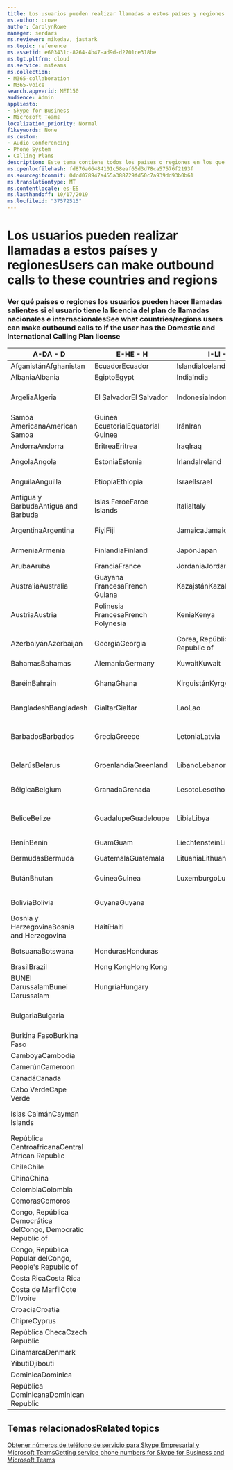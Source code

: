 ```yaml
---
title: Los usuarios pueden realizar llamadas a estos países y regiones
ms.author: crowe
author: CarolynRowe
manager: serdars
ms.reviewer: mikedav, jastark
ms.topic: reference
ms.assetid: e603431c-8264-4b47-ad9d-d2701ce318be
ms.tgt.pltfrm: cloud
ms.service: msteams
ms.collection:
- M365-collaboration
- M365-voice
search.appverid: MET150
audience: Admin
appliesto:
- Skype for Business
- Microsoft Teams
localization_priority: Normal
f1keywords: None
ms.custom:
- Audio Conferencing
- Phone System
- Calling Plans
description: Este tema contiene todos los países o regiones en los que los usuarios pueden realizar llamadas salientes si tienen un plan de llamadas.
ms.openlocfilehash: fd876a66484101c58eaf65d3d78ca57576f2193f
ms.sourcegitcommit: 0dcd078947a455a388729fd50c7a939dd93b0b61
ms.translationtype: MT
ms.contentlocale: es-ES
ms.lasthandoff: 10/17/2019
ms.locfileid: "37572515"
---
```

# <a name="users-can-make-outbound-calls-to-these-countries-and-regions"></a><span data-ttu-id="9c2d2-103">Los usuarios pueden realizar llamadas a estos países y regiones</span><span class="sxs-lookup"><span data-stu-id="9c2d2-103">Users can make outbound calls to these countries and regions</span></span>

### <a name="see-what-countriesregions-users-can-make-outbound-calls-to-if-the-user-has-the-domestic-and-international-calling-plan-license"></a><span data-ttu-id="9c2d2-104">Ver qué países o regiones los usuarios pueden hacer llamadas salientes si el usuario tiene la licencia del plan de llamadas nacionales e internacionales</span><span class="sxs-lookup"><span data-stu-id="9c2d2-104">See what countries/regions users can make outbound calls to if the user has the Domestic and International Calling Plan license</span></span>

|<span data-ttu-id="9c2d2-105">**A-D**</span><span class="sxs-lookup"><span data-stu-id="9c2d2-105">**A - D**</span></span>| <span data-ttu-id="9c2d2-106">**E-H**</span><span class="sxs-lookup"><span data-stu-id="9c2d2-106">**E - H**</span></span>|<span data-ttu-id="9c2d2-107">**I-L**</span><span class="sxs-lookup"><span data-stu-id="9c2d2-107">**I - L**</span></span>|<span data-ttu-id="9c2d2-108">**M-O**</span><span class="sxs-lookup"><span data-stu-id="9c2d2-108">**M - O**</span></span>|<span data-ttu-id="9c2d2-109">**P-S**</span><span class="sxs-lookup"><span data-stu-id="9c2d2-109">**P - S**</span></span>|<span data-ttu-id="9c2d2-110">**T-Z**</span><span class="sxs-lookup"><span data-stu-id="9c2d2-110">**T - Z**</span></span>|
---|---|---|---|---|---|
|<span data-ttu-id="9c2d2-111">Afganistán</span><span class="sxs-lookup"><span data-stu-id="9c2d2-111">Afghanistan</span></span>|<span data-ttu-id="9c2d2-112">Ecuador</span><span class="sxs-lookup"><span data-stu-id="9c2d2-112">Ecuador</span></span> |<span data-ttu-id="9c2d2-113">Islandia</span><span class="sxs-lookup"><span data-stu-id="9c2d2-113">Iceland</span></span> |<span data-ttu-id="9c2d2-114">Macao</span><span class="sxs-lookup"><span data-stu-id="9c2d2-114">Macau</span></span> |<span data-ttu-id="9c2d2-115">Pakistán</span><span class="sxs-lookup"><span data-stu-id="9c2d2-115">Pakistan</span></span> |<span data-ttu-id="9c2d2-116">Taiwán</span><span class="sxs-lookup"><span data-stu-id="9c2d2-116">Taiwan</span></span>   |
|<span data-ttu-id="9c2d2-117">Albania</span><span class="sxs-lookup"><span data-stu-id="9c2d2-117">Albania</span></span>|<span data-ttu-id="9c2d2-118">Egipto</span><span class="sxs-lookup"><span data-stu-id="9c2d2-118">Egypt</span></span> |<span data-ttu-id="9c2d2-119">India</span><span class="sxs-lookup"><span data-stu-id="9c2d2-119">India</span></span> |<span data-ttu-id="9c2d2-120">Macedonia</span><span class="sxs-lookup"><span data-stu-id="9c2d2-120">Macedonia</span></span> |<span data-ttu-id="9c2d2-121">Palaos</span><span class="sxs-lookup"><span data-stu-id="9c2d2-121">Palau</span></span> |<span data-ttu-id="9c2d2-122">Tayikistán</span><span class="sxs-lookup"><span data-stu-id="9c2d2-122">Tajikistan</span></span>   |
|<span data-ttu-id="9c2d2-123">Argelia</span><span class="sxs-lookup"><span data-stu-id="9c2d2-123">Algeria</span></span>|<span data-ttu-id="9c2d2-124">El Salvador</span><span class="sxs-lookup"><span data-stu-id="9c2d2-124">El Salvador</span></span> |<span data-ttu-id="9c2d2-125">Indonesia</span><span class="sxs-lookup"><span data-stu-id="9c2d2-125">Indonesia</span></span> |<span data-ttu-id="9c2d2-126">Malawi</span><span class="sxs-lookup"><span data-stu-id="9c2d2-126">Malawi</span></span> |<span data-ttu-id="9c2d2-127">Autoridad Palestina</span><span class="sxs-lookup"><span data-stu-id="9c2d2-127">Palestinian Authority</span></span> |<span data-ttu-id="9c2d2-128">Tanzania, República Unida de</span><span class="sxs-lookup"><span data-stu-id="9c2d2-128">Tanzania, United Republic of</span></span>  |
|<span data-ttu-id="9c2d2-129">Samoa Americana</span><span class="sxs-lookup"><span data-stu-id="9c2d2-129">American Samoa</span></span>|<span data-ttu-id="9c2d2-130">Guinea Ecuatorial</span><span class="sxs-lookup"><span data-stu-id="9c2d2-130">Equatorial Guinea</span></span> |<span data-ttu-id="9c2d2-131">Irán</span><span class="sxs-lookup"><span data-stu-id="9c2d2-131">Iran</span></span> |<span data-ttu-id="9c2d2-132">Malasia</span><span class="sxs-lookup"><span data-stu-id="9c2d2-132">Malaysia</span></span> |<span data-ttu-id="9c2d2-133">Panamá</span><span class="sxs-lookup"><span data-stu-id="9c2d2-133">Panama</span></span> | <span data-ttu-id="9c2d2-134">Tailandia</span><span class="sxs-lookup"><span data-stu-id="9c2d2-134">Thailand</span></span>   |
|<span data-ttu-id="9c2d2-135">Andorra</span><span class="sxs-lookup"><span data-stu-id="9c2d2-135">Andorra</span></span> |<span data-ttu-id="9c2d2-136">Eritrea</span><span class="sxs-lookup"><span data-stu-id="9c2d2-136">Eritrea</span></span> |<span data-ttu-id="9c2d2-137">Iraq</span><span class="sxs-lookup"><span data-stu-id="9c2d2-137">Iraq</span></span> |<span data-ttu-id="9c2d2-138">Malí</span><span class="sxs-lookup"><span data-stu-id="9c2d2-138">Mali</span></span> |<span data-ttu-id="9c2d2-139">Paraguay</span><span class="sxs-lookup"><span data-stu-id="9c2d2-139">Paraguay</span></span> |<span data-ttu-id="9c2d2-140">Togo</span><span class="sxs-lookup"><span data-stu-id="9c2d2-140">Togo</span></span>   |
|<span data-ttu-id="9c2d2-141">Angola</span><span class="sxs-lookup"><span data-stu-id="9c2d2-141">Angola</span></span> |<span data-ttu-id="9c2d2-142">Estonia</span><span class="sxs-lookup"><span data-stu-id="9c2d2-142">Estonia</span></span> |<span data-ttu-id="9c2d2-143">Irlanda</span><span class="sxs-lookup"><span data-stu-id="9c2d2-143">Ireland</span></span> |<span data-ttu-id="9c2d2-144">Malta</span><span class="sxs-lookup"><span data-stu-id="9c2d2-144">Malta</span></span> |<span data-ttu-id="9c2d2-145">Perú</span><span class="sxs-lookup"><span data-stu-id="9c2d2-145">Peru</span></span> | <span data-ttu-id="9c2d2-146">Trinidad y Tobago</span><span class="sxs-lookup"><span data-stu-id="9c2d2-146">Trinidad and Tobago</span></span>  |
|<span data-ttu-id="9c2d2-147">Anguila</span><span class="sxs-lookup"><span data-stu-id="9c2d2-147">Anguilla</span></span> |<span data-ttu-id="9c2d2-148">Etiopía</span><span class="sxs-lookup"><span data-stu-id="9c2d2-148">Ethiopia</span></span> |<span data-ttu-id="9c2d2-149">Israel</span><span class="sxs-lookup"><span data-stu-id="9c2d2-149">Israel</span></span> |<span data-ttu-id="9c2d2-150">Islas Marshall</span><span class="sxs-lookup"><span data-stu-id="9c2d2-150">Marshall Islands</span></span> | <span data-ttu-id="9c2d2-151">Filipinas</span><span class="sxs-lookup"><span data-stu-id="9c2d2-151">Philippines</span></span> | <span data-ttu-id="9c2d2-152">Turquía</span><span class="sxs-lookup"><span data-stu-id="9c2d2-152">Turkey</span></span> |
|<span data-ttu-id="9c2d2-153">Antigua y Barbuda</span><span class="sxs-lookup"><span data-stu-id="9c2d2-153">Antigua and Barbuda</span></span> | <span data-ttu-id="9c2d2-154">Islas Feroe</span><span class="sxs-lookup"><span data-stu-id="9c2d2-154">Faroe Islands</span></span> |<span data-ttu-id="9c2d2-155">Italia</span><span class="sxs-lookup"><span data-stu-id="9c2d2-155">Italy</span></span> |<span data-ttu-id="9c2d2-156">Martinica</span><span class="sxs-lookup"><span data-stu-id="9c2d2-156">Martinique</span></span> |<span data-ttu-id="9c2d2-157">Polonia</span><span class="sxs-lookup"><span data-stu-id="9c2d2-157">Poland</span></span> |<span data-ttu-id="9c2d2-158">Turkmenistán</span><span class="sxs-lookup"><span data-stu-id="9c2d2-158">Turkmenistan</span></span> |
|<span data-ttu-id="9c2d2-159">Argentina</span><span class="sxs-lookup"><span data-stu-id="9c2d2-159">Argentina</span></span>|<span data-ttu-id="9c2d2-160">Fiyi</span><span class="sxs-lookup"><span data-stu-id="9c2d2-160">Fiji</span></span> |<span data-ttu-id="9c2d2-161">Jamaica</span><span class="sxs-lookup"><span data-stu-id="9c2d2-161">Jamaica</span></span> |<span data-ttu-id="9c2d2-162">Mauricio</span><span class="sxs-lookup"><span data-stu-id="9c2d2-162">Mauritius</span></span> |<span data-ttu-id="9c2d2-163">Portugal</span><span class="sxs-lookup"><span data-stu-id="9c2d2-163">Portugal</span></span> |<span data-ttu-id="9c2d2-164">Islas Turcas y Caicos</span><span class="sxs-lookup"><span data-stu-id="9c2d2-164">Turks and Caicos</span></span>   |
|<span data-ttu-id="9c2d2-165">Armenia</span><span class="sxs-lookup"><span data-stu-id="9c2d2-165">Armenia</span></span> |<span data-ttu-id="9c2d2-166">Finlandia</span><span class="sxs-lookup"><span data-stu-id="9c2d2-166">Finland</span></span> |<span data-ttu-id="9c2d2-167">Japón</span><span class="sxs-lookup"><span data-stu-id="9c2d2-167">Japan</span></span> |<span data-ttu-id="9c2d2-168">Mayotte</span><span class="sxs-lookup"><span data-stu-id="9c2d2-168">Mayotte</span></span> | <span data-ttu-id="9c2d2-169">Puerto Rico</span><span class="sxs-lookup"><span data-stu-id="9c2d2-169">Puerto Rico</span></span> |<span data-ttu-id="9c2d2-170">Uganda</span><span class="sxs-lookup"><span data-stu-id="9c2d2-170">Uganda</span></span>  |
|<span data-ttu-id="9c2d2-171">Aruba</span><span class="sxs-lookup"><span data-stu-id="9c2d2-171">Aruba</span></span> |<span data-ttu-id="9c2d2-172">Francia</span><span class="sxs-lookup"><span data-stu-id="9c2d2-172">France</span></span> |<span data-ttu-id="9c2d2-173">Jordania</span><span class="sxs-lookup"><span data-stu-id="9c2d2-173">Jordan</span></span> |<span data-ttu-id="9c2d2-174">México</span><span class="sxs-lookup"><span data-stu-id="9c2d2-174">Mexico</span></span> |<span data-ttu-id="9c2d2-175">Qatar</span><span class="sxs-lookup"><span data-stu-id="9c2d2-175">Qatar</span></span> | <span data-ttu-id="9c2d2-176">Ucrania</span><span class="sxs-lookup"><span data-stu-id="9c2d2-176">Ukraine</span></span>   |
|<span data-ttu-id="9c2d2-177">Australia</span><span class="sxs-lookup"><span data-stu-id="9c2d2-177">Australia</span></span> |<span data-ttu-id="9c2d2-178">Guayana Francesa</span><span class="sxs-lookup"><span data-stu-id="9c2d2-178">French Guiana</span></span> |<span data-ttu-id="9c2d2-179">Kazajstán</span><span class="sxs-lookup"><span data-stu-id="9c2d2-179">Kazakhstan</span></span> |<span data-ttu-id="9c2d2-180">Micronesia</span><span class="sxs-lookup"><span data-stu-id="9c2d2-180">Micronesia</span></span> |<span data-ttu-id="9c2d2-181">Reunión</span><span class="sxs-lookup"><span data-stu-id="9c2d2-181">Reunion</span></span> |<span data-ttu-id="9c2d2-182">Emiratos Árabes Unidos (E.A.U.)</span><span class="sxs-lookup"><span data-stu-id="9c2d2-182">United Arab Emirates (U.A.E)</span></span>  |
|<span data-ttu-id="9c2d2-183">Austria</span><span class="sxs-lookup"><span data-stu-id="9c2d2-183">Austria</span></span> |<span data-ttu-id="9c2d2-184">Polinesia Francesa</span><span class="sxs-lookup"><span data-stu-id="9c2d2-184">French Polynesia</span></span> |<span data-ttu-id="9c2d2-185">Kenia</span><span class="sxs-lookup"><span data-stu-id="9c2d2-185">Kenya</span></span> |<span data-ttu-id="9c2d2-186">Moldavia, República de</span><span class="sxs-lookup"><span data-stu-id="9c2d2-186">Moldova, Republic of</span></span> |<span data-ttu-id="9c2d2-187">Rumanía</span><span class="sxs-lookup"><span data-stu-id="9c2d2-187">Romania</span></span> |<span data-ttu-id="9c2d2-188">Reino Unido (UK)</span><span class="sxs-lookup"><span data-stu-id="9c2d2-188">United Kingdom (U.K.)</span></span> |
|<span data-ttu-id="9c2d2-189">Azerbaiyán</span><span class="sxs-lookup"><span data-stu-id="9c2d2-189">Azerbaijan</span></span> |<span data-ttu-id="9c2d2-190">Georgia</span><span class="sxs-lookup"><span data-stu-id="9c2d2-190">Georgia</span></span> |<span data-ttu-id="9c2d2-191">Corea, República de</span><span class="sxs-lookup"><span data-stu-id="9c2d2-191">Korea, Republic of</span></span> |<span data-ttu-id="9c2d2-192">Mónaco</span><span class="sxs-lookup"><span data-stu-id="9c2d2-192">Monaco</span></span> | <span data-ttu-id="9c2d2-193">Federación de Rusia</span><span class="sxs-lookup"><span data-stu-id="9c2d2-193">Russian Federation</span></span> |<span data-ttu-id="9c2d2-194">Estados Unidos (EE. UU.)</span><span class="sxs-lookup"><span data-stu-id="9c2d2-194">United States (U.S.)</span></span>  |
|<span data-ttu-id="9c2d2-195">Bahamas</span><span class="sxs-lookup"><span data-stu-id="9c2d2-195">Bahamas</span></span> |<span data-ttu-id="9c2d2-196">Alemania</span><span class="sxs-lookup"><span data-stu-id="9c2d2-196">Germany</span></span> |<span data-ttu-id="9c2d2-197">Kuwait</span><span class="sxs-lookup"><span data-stu-id="9c2d2-197">Kuwait</span></span> |<span data-ttu-id="9c2d2-198">Mongolia</span><span class="sxs-lookup"><span data-stu-id="9c2d2-198">Mongolia</span></span> |<span data-ttu-id="9c2d2-199">Ruanda</span><span class="sxs-lookup"><span data-stu-id="9c2d2-199">Rwanda</span></span> | <span data-ttu-id="9c2d2-200">Uruguay</span><span class="sxs-lookup"><span data-stu-id="9c2d2-200">Uruguay</span></span> |
|<span data-ttu-id="9c2d2-201">Baréin</span><span class="sxs-lookup"><span data-stu-id="9c2d2-201">Bahrain</span></span> |<span data-ttu-id="9c2d2-202">Ghana</span><span class="sxs-lookup"><span data-stu-id="9c2d2-202">Ghana</span></span> |<span data-ttu-id="9c2d2-203">Kirguistán</span><span class="sxs-lookup"><span data-stu-id="9c2d2-203">Kyrgyzstan</span></span> |<span data-ttu-id="9c2d2-204">Montenegro</span><span class="sxs-lookup"><span data-stu-id="9c2d2-204">Montenegro</span></span> | <span data-ttu-id="9c2d2-205">San Cristóbal y Nieves</span><span class="sxs-lookup"><span data-stu-id="9c2d2-205">Saint Kitts and Nevis</span></span> |<span data-ttu-id="9c2d2-206">Uzbekistán</span><span class="sxs-lookup"><span data-stu-id="9c2d2-206">Uzbekistan</span></span>  |
|<span data-ttu-id="9c2d2-207">Bangladesh</span><span class="sxs-lookup"><span data-stu-id="9c2d2-207">Bangladesh</span></span> |<span data-ttu-id="9c2d2-208">Gialtar</span><span class="sxs-lookup"><span data-stu-id="9c2d2-208">Gialtar</span></span> |<span data-ttu-id="9c2d2-209">Lao</span><span class="sxs-lookup"><span data-stu-id="9c2d2-209">Lao</span></span> |<span data-ttu-id="9c2d2-210">Montserrat</span><span class="sxs-lookup"><span data-stu-id="9c2d2-210">Montserrat</span></span> | <span data-ttu-id="9c2d2-211">Santa Lucía</span><span class="sxs-lookup"><span data-stu-id="9c2d2-211">Saint Lucia</span></span> |<span data-ttu-id="9c2d2-212">Ciudad del Vaticano</span><span class="sxs-lookup"><span data-stu-id="9c2d2-212">Vatican City State</span></span>  |
|<span data-ttu-id="9c2d2-213">Barbados</span><span class="sxs-lookup"><span data-stu-id="9c2d2-213">Barbados</span></span> |<span data-ttu-id="9c2d2-214">Grecia</span><span class="sxs-lookup"><span data-stu-id="9c2d2-214">Greece</span></span> |<span data-ttu-id="9c2d2-215">Letonia</span><span class="sxs-lookup"><span data-stu-id="9c2d2-215">Latvia</span></span> |<span data-ttu-id="9c2d2-216">Marruecos</span><span class="sxs-lookup"><span data-stu-id="9c2d2-216">Morocco</span></span> |<span data-ttu-id="9c2d2-217">San Vicente y las Granadinas</span><span class="sxs-lookup"><span data-stu-id="9c2d2-217">Saint Vincent and the Grenadines</span></span> |<span data-ttu-id="9c2d2-218">Venezuela</span><span class="sxs-lookup"><span data-stu-id="9c2d2-218">Venezuela</span></span>   |
|<span data-ttu-id="9c2d2-219">Belarús</span><span class="sxs-lookup"><span data-stu-id="9c2d2-219">Belarus</span></span> |<span data-ttu-id="9c2d2-220">Groenlandia</span><span class="sxs-lookup"><span data-stu-id="9c2d2-220">Greenland</span></span> |<span data-ttu-id="9c2d2-221">Líbano</span><span class="sxs-lookup"><span data-stu-id="9c2d2-221">Lebanon</span></span> |<span data-ttu-id="9c2d2-222">Mozambique</span><span class="sxs-lookup"><span data-stu-id="9c2d2-222">Mozambique</span></span> | <span data-ttu-id="9c2d2-223">San Marino</span><span class="sxs-lookup"><span data-stu-id="9c2d2-223">San Marino</span></span> |<span data-ttu-id="9c2d2-224">Vietnam</span><span class="sxs-lookup"><span data-stu-id="9c2d2-224">Viet Nam</span></span>  |
|<span data-ttu-id="9c2d2-225">Bélgica</span><span class="sxs-lookup"><span data-stu-id="9c2d2-225">Belgium</span></span> |<span data-ttu-id="9c2d2-226">Granada</span><span class="sxs-lookup"><span data-stu-id="9c2d2-226">Grenada</span></span> |<span data-ttu-id="9c2d2-227">Lesoto</span><span class="sxs-lookup"><span data-stu-id="9c2d2-227">Lesotho</span></span> |<span data-ttu-id="9c2d2-228">Myanmar</span><span class="sxs-lookup"><span data-stu-id="9c2d2-228">Myanmar</span></span> | <span data-ttu-id="9c2d2-229">Arabia Saudí</span><span class="sxs-lookup"><span data-stu-id="9c2d2-229">Saudi Arabia</span></span> | <span data-ttu-id="9c2d2-230">Islas Vírgenes Británicas</span><span class="sxs-lookup"><span data-stu-id="9c2d2-230">Virgin Islands (British)</span></span> |
|<span data-ttu-id="9c2d2-231">Belice</span><span class="sxs-lookup"><span data-stu-id="9c2d2-231">Belize</span></span> |<span data-ttu-id="9c2d2-232">Guadalupe</span><span class="sxs-lookup"><span data-stu-id="9c2d2-232">Guadeloupe</span></span> |<span data-ttu-id="9c2d2-233">Libia</span><span class="sxs-lookup"><span data-stu-id="9c2d2-233">Libya</span></span> |<span data-ttu-id="9c2d2-234">Namibia</span><span class="sxs-lookup"><span data-stu-id="9c2d2-234">Namibia</span></span> |<span data-ttu-id="9c2d2-235">Senegal</span><span class="sxs-lookup"><span data-stu-id="9c2d2-235">Senegal</span></span> | <span data-ttu-id="9c2d2-236">Islas Vírgenes de los Estados Unidos</span><span class="sxs-lookup"><span data-stu-id="9c2d2-236">Virgin Islands (U.S.)</span></span>  |
|<span data-ttu-id="9c2d2-237">Benín</span><span class="sxs-lookup"><span data-stu-id="9c2d2-237">Benin</span></span> |<span data-ttu-id="9c2d2-238">Guam</span><span class="sxs-lookup"><span data-stu-id="9c2d2-238">Guam</span></span> |<span data-ttu-id="9c2d2-239">Liechtenstein</span><span class="sxs-lookup"><span data-stu-id="9c2d2-239">Liechtenstein</span></span> |<span data-ttu-id="9c2d2-240">Nepal</span><span class="sxs-lookup"><span data-stu-id="9c2d2-240">Nepal</span></span> | <span data-ttu-id="9c2d2-241">Serbia</span><span class="sxs-lookup"><span data-stu-id="9c2d2-241">Serbia</span></span> | <span data-ttu-id="9c2d2-242">Islas Wallis y Futuna</span><span class="sxs-lookup"><span data-stu-id="9c2d2-242">Wallis and Futuna Islands</span></span>  |
|<span data-ttu-id="9c2d2-243">Bermudas</span><span class="sxs-lookup"><span data-stu-id="9c2d2-243">Bermuda</span></span> |<span data-ttu-id="9c2d2-244">Guatemala</span><span class="sxs-lookup"><span data-stu-id="9c2d2-244">Guatemala</span></span> |<span data-ttu-id="9c2d2-245">Lituania</span><span class="sxs-lookup"><span data-stu-id="9c2d2-245">Lithuania</span></span> |<span data-ttu-id="9c2d2-246">Países Bajos</span><span class="sxs-lookup"><span data-stu-id="9c2d2-246">Netherlands</span></span> |<span data-ttu-id="9c2d2-247">Singapur</span><span class="sxs-lookup"><span data-stu-id="9c2d2-247">Singapore</span></span> |<span data-ttu-id="9c2d2-248">Yemen</span><span class="sxs-lookup"><span data-stu-id="9c2d2-248">Yemen</span></span> |
|<span data-ttu-id="9c2d2-249">Bután</span><span class="sxs-lookup"><span data-stu-id="9c2d2-249">Bhutan</span></span> |<span data-ttu-id="9c2d2-250">Guinea</span><span class="sxs-lookup"><span data-stu-id="9c2d2-250">Guinea</span></span> |<span data-ttu-id="9c2d2-251">Luxemburgo</span><span class="sxs-lookup"><span data-stu-id="9c2d2-251">Luxembourg</span></span> |<span data-ttu-id="9c2d2-252">Antillas Holandesas</span><span class="sxs-lookup"><span data-stu-id="9c2d2-252">Netherlands Antilles</span></span> |<span data-ttu-id="9c2d2-253">Eslovaquia</span><span class="sxs-lookup"><span data-stu-id="9c2d2-253">Slovakia</span></span> |<span data-ttu-id="9c2d2-254">Zambia</span><span class="sxs-lookup"><span data-stu-id="9c2d2-254">Zambia</span></span>  |
|<span data-ttu-id="9c2d2-255">Bolivia</span><span class="sxs-lookup"><span data-stu-id="9c2d2-255">Bolivia</span></span> |<span data-ttu-id="9c2d2-256">Guyana</span><span class="sxs-lookup"><span data-stu-id="9c2d2-256">Guyana</span></span>| |<span data-ttu-id="9c2d2-257">Nueva Caledonia</span><span class="sxs-lookup"><span data-stu-id="9c2d2-257">New Caledonia</span></span> |<span data-ttu-id="9c2d2-258">Eslovenia</span><span class="sxs-lookup"><span data-stu-id="9c2d2-258">Slovenia</span></span> |<span data-ttu-id="9c2d2-259">Zimbabue</span><span class="sxs-lookup"><span data-stu-id="9c2d2-259">Zimbabwe</span></span> |
|<span data-ttu-id="9c2d2-260">Bosnia y Herzegovina</span><span class="sxs-lookup"><span data-stu-id="9c2d2-260">Bosnia and Herzegovina</span></span> |<span data-ttu-id="9c2d2-261">Haití</span><span class="sxs-lookup"><span data-stu-id="9c2d2-261">Haiti</span></span> ||<span data-ttu-id="9c2d2-262">Nueva Zelanda</span><span class="sxs-lookup"><span data-stu-id="9c2d2-262">New Zealand</span></span> |<span data-ttu-id="9c2d2-263">Sudáfrica</span><span class="sxs-lookup"><span data-stu-id="9c2d2-263">South Africa</span></span> | 
|<span data-ttu-id="9c2d2-264">Botsuana</span><span class="sxs-lookup"><span data-stu-id="9c2d2-264">Botswana</span></span> |<span data-ttu-id="9c2d2-265">Honduras</span><span class="sxs-lookup"><span data-stu-id="9c2d2-265">Honduras</span></span> ||<span data-ttu-id="9c2d2-266">Nicaragua</span><span class="sxs-lookup"><span data-stu-id="9c2d2-266">Nicaragua</span></span> |<span data-ttu-id="9c2d2-267">Sudán del sur</span><span class="sxs-lookup"><span data-stu-id="9c2d2-267">South Sudan</span></span> |
|<span data-ttu-id="9c2d2-268">Brasil</span><span class="sxs-lookup"><span data-stu-id="9c2d2-268">Brazil</span></span> |<span data-ttu-id="9c2d2-269">Hong Kong</span><span class="sxs-lookup"><span data-stu-id="9c2d2-269">Hong Kong</span></span> ||<span data-ttu-id="9c2d2-270">Níger</span><span class="sxs-lookup"><span data-stu-id="9c2d2-270">Niger</span></span> |<span data-ttu-id="9c2d2-271">España</span><span class="sxs-lookup"><span data-stu-id="9c2d2-271">Spain</span></span> | 
|<span data-ttu-id="9c2d2-272">BUNEI Darussalam</span><span class="sxs-lookup"><span data-stu-id="9c2d2-272">Bunei Darussalam</span></span> |<span data-ttu-id="9c2d2-273">Hungría</span><span class="sxs-lookup"><span data-stu-id="9c2d2-273">Hungary</span></span> ||<span data-ttu-id="9c2d2-274">Nigeria</span><span class="sxs-lookup"><span data-stu-id="9c2d2-274">Nigeria</span></span> |<span data-ttu-id="9c2d2-275">Sri Lanka</span><span class="sxs-lookup"><span data-stu-id="9c2d2-275">Sri Lanka</span></span> | 
|<span data-ttu-id="9c2d2-276">Bulgaria</span><span class="sxs-lookup"><span data-stu-id="9c2d2-276">Bulgaria</span></span> |||<span data-ttu-id="9c2d2-277">Islas Marianas del Norte</span><span class="sxs-lookup"><span data-stu-id="9c2d2-277">Northern Mariana Islands</span></span> |<span data-ttu-id="9c2d2-278">San Pedro y Miquelón</span><span class="sxs-lookup"><span data-stu-id="9c2d2-278">St. Pierre and Miquelon</span></span> |
|<span data-ttu-id="9c2d2-279">Burkina Faso</span><span class="sxs-lookup"><span data-stu-id="9c2d2-279">Burkina Faso</span></span> |||<span data-ttu-id="9c2d2-280">Noruega</span><span class="sxs-lookup"><span data-stu-id="9c2d2-280">Norway</span></span> |<span data-ttu-id="9c2d2-281">Sudán</span><span class="sxs-lookup"><span data-stu-id="9c2d2-281">Sudan</span></span> |
|<span data-ttu-id="9c2d2-282">Camboya</span><span class="sxs-lookup"><span data-stu-id="9c2d2-282">Cambodia</span></span> |||<span data-ttu-id="9c2d2-283">Omán</span><span class="sxs-lookup"><span data-stu-id="9c2d2-283">Oman</span></span> |<span data-ttu-id="9c2d2-284">Surinam</span><span class="sxs-lookup"><span data-stu-id="9c2d2-284">Suriname</span></span> | 
|<span data-ttu-id="9c2d2-285">Camerún</span><span class="sxs-lookup"><span data-stu-id="9c2d2-285">Cameroon</span></span> ||||<span data-ttu-id="9c2d2-286">Suazilandia</span><span class="sxs-lookup"><span data-stu-id="9c2d2-286">Swaziland</span></span> |
|<span data-ttu-id="9c2d2-287">Canadá</span><span class="sxs-lookup"><span data-stu-id="9c2d2-287">Canada</span></span> ||||<span data-ttu-id="9c2d2-288">Suecia</span><span class="sxs-lookup"><span data-stu-id="9c2d2-288">Sweden</span></span> | 
|<span data-ttu-id="9c2d2-289">Cabo Verde</span><span class="sxs-lookup"><span data-stu-id="9c2d2-289">Cape Verde</span></span> ||||<span data-ttu-id="9c2d2-290">Suiza</span><span class="sxs-lookup"><span data-stu-id="9c2d2-290">Switzerland</span></span> |
|<span data-ttu-id="9c2d2-291">Islas Caimán</span><span class="sxs-lookup"><span data-stu-id="9c2d2-291">Cayman Islands</span></span> ||||<span data-ttu-id="9c2d2-292">República Árabe Siria</span><span class="sxs-lookup"><span data-stu-id="9c2d2-292">Syrian Arab Republic</span></span> |
|<span data-ttu-id="9c2d2-293">República Centroafricana</span><span class="sxs-lookup"><span data-stu-id="9c2d2-293">Central African Republic</span></span> |
|<span data-ttu-id="9c2d2-294">Chile</span><span class="sxs-lookup"><span data-stu-id="9c2d2-294">Chile</span></span> |
|<span data-ttu-id="9c2d2-295">China</span><span class="sxs-lookup"><span data-stu-id="9c2d2-295">China</span></span> |
|<span data-ttu-id="9c2d2-296">Colombia</span><span class="sxs-lookup"><span data-stu-id="9c2d2-296">Colombia</span></span> |
|<span data-ttu-id="9c2d2-297">Comoras</span><span class="sxs-lookup"><span data-stu-id="9c2d2-297">Comoros</span></span> |
|<span data-ttu-id="9c2d2-298">Congo, República Democrática del</span><span class="sxs-lookup"><span data-stu-id="9c2d2-298">Congo, Democratic Republic of</span></span> |
|<span data-ttu-id="9c2d2-299">Congo, República Popular del</span><span class="sxs-lookup"><span data-stu-id="9c2d2-299">Congo, People's Republic of</span></span> |
|<span data-ttu-id="9c2d2-300">Costa Rica</span><span class="sxs-lookup"><span data-stu-id="9c2d2-300">Costa Rica</span></span> |
|<span data-ttu-id="9c2d2-301">Costa de Marfil</span><span class="sxs-lookup"><span data-stu-id="9c2d2-301">Cote D'Ivoire</span></span> |
|<span data-ttu-id="9c2d2-302">Croacia</span><span class="sxs-lookup"><span data-stu-id="9c2d2-302">Croatia</span></span> |
|<span data-ttu-id="9c2d2-303">Chipre</span><span class="sxs-lookup"><span data-stu-id="9c2d2-303">Cyprus</span></span> |
|<span data-ttu-id="9c2d2-304">República Checa</span><span class="sxs-lookup"><span data-stu-id="9c2d2-304">Czech Republic</span></span> |
|<span data-ttu-id="9c2d2-305">Dinamarca</span><span class="sxs-lookup"><span data-stu-id="9c2d2-305">Denmark</span></span> |
|<span data-ttu-id="9c2d2-306">Yibuti</span><span class="sxs-lookup"><span data-stu-id="9c2d2-306">Djibouti</span></span> |
|<span data-ttu-id="9c2d2-307">Dominica</span><span class="sxs-lookup"><span data-stu-id="9c2d2-307">Dominica</span></span> |
|<span data-ttu-id="9c2d2-308">República Dominicana</span><span class="sxs-lookup"><span data-stu-id="9c2d2-308">Dominican Republic</span></span> |

## <a name="related-topics"></a><span data-ttu-id="9c2d2-309">Temas relacionados</span><span class="sxs-lookup"><span data-stu-id="9c2d2-309">Related topics</span></span>

[<span data-ttu-id="9c2d2-310">Obtener números de teléfono de servicio para Skype Empresarial y Microsoft Teams</span><span class="sxs-lookup"><span data-stu-id="9c2d2-310">Getting service phone numbers for Skype for Business and Microsoft Teams</span></span>](/microsoftteams/getting-service-phone-numbers)

  
 
